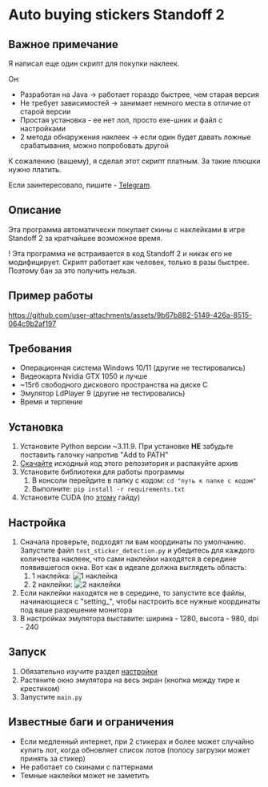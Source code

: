 # Auto buying stickers Standoff 2

## Важное примечание
Я написал еще один скрипт для покупки наклеек.

Он:
- Разработан на Java → работает гораздо быстрее, чем старая версия
- Не требует зависимостей → занимает немного места в отличие от старой версии
- Простая установка - ее нет лол, просто exe-шник и файл с настройками
- 2 метода обнаружения наклеек → если один будет давать ложные срабатывания, можно попробовать другой

К сожалению (вашему), я сделал этот скрипт платным. За такие плюшки нужно платить.

Если заинтересовало, пишите - [Telegram](https://t.me/leo_proger).

## Описание

Эта программа автоматически покупает скины с наклейками в игре Standoff 2 за кратчайшее возможное время.

! Эта программа не встраивается в код Standoff 2 и никак его не модифицирует. Скрипт работает как человек,
только в разы быстрее. Поэтому бан за это получить нельзя.

## Пример работы

https://github.com/user-attachments/assets/9b67b882-5149-426a-8515-064c9b2af197

## Требования

- Операционная система Windows 10/11 (другие не тестировались)
- Видеокарта Nvidia GTX 1050 и лучше
- ~15гб свободного дискового пространства на диске C
- Эмулятор LdPlayer 9 (другие не тестировались)
- Время и терпение

## Установка

1. Установите Python версии ~3.11.9. При установке **НЕ** забудьте поставить галочку напротив "Add to PATH"
2. [Скачайте](https://github.com/Leo-Proger/Auto-buying-stickers-Standoff-2/archive/refs/heads/master.zip) исходный код
   этого репозитория и распакуйте архив
3. Установите библиотеки для работы программы
    1. В консоли перейдите в папку с кодом: `cd "путь к папке с кодом"`
    2. Выполните: `pip install -r requirements.txt`
4. Установите CUDA (по [этому](https://github.com/leo-proger/OpenCV-CUDA-installation-in-Russian) гайду)

## Настройка

1. Сначала проверьте, подходят ли вам координаты по умолчанию. Запустите файл `test_sticker_detection.py` и убедитесь
   для каждого количества наклеек, что сами наклейки находятся в середине появившегося окна. Вот как в идеале должна
   выглядеть область:
   1. 1 наклейка: ![1 наклейка](https://github.com/user-attachments/assets/02c8d93b-8435-4d8f-8994-05053f840f79)
   2. 2 наклейки: ![2 наклейки](https://github.com/user-attachments/assets/b897a537-69a1-49dd-b4ac-711d0715a303)
3. Если наклейки находятся не в середине, то запустите все файлы, начинающиеся с "setting_", чтобы настроить все нужные
   координаты под ваше разрешение монитора
4. В настройках эмулятора выставите: ширина - 1280, высота - 980, dpi - 240

## Запуск

1. Обязательно изучите раздел [настройки](#настройка)
2. Растяните окно эмулятора на весь экран (кнопка между тире и крестиком)
3. Запустите `main.py`

## Известные баги и ограничения

- Если медленный интернет, при 2 стикерах и более может случайно купить лот, когда обновляет список лотов (полосу
  загрузки может принять за стикер)
- Не работает со скинами с паттернами
- Темные наклейки может не заметить

